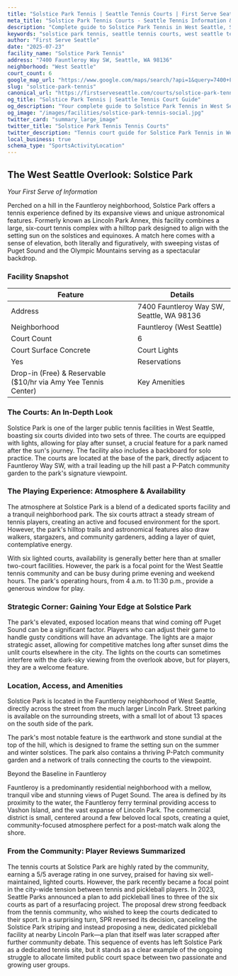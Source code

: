 ```yaml
---
title: "Solstice Park Tennis | Seattle Tennis Courts | First Serve Seattle"
meta_title: "Solstice Park Tennis Courts - Seattle Tennis Information & Reviews"
description: "Complete guide to Solstice Park Tennis in West Seattle, Seattle. Court details, amenities, local tips, and reviews for tennis players in Seattle, WA."
keywords: "solstice park tennis, seattle tennis courts, west seattle tennis, tennis courts near me, seattle tennis, 98136 tennis courts, public tennis courts seattle, outdoor tennis courts"
author: "First Serve Seattle"
date: "2025-07-23"
facility_name: "Solstice Park Tennis"
address: "7400 Fauntleroy Way SW, Seattle, WA 98136"
neighborhood: "West Seattle"
court_count: 6
google_map_url: "https://www.google.com/maps/search/?api=1&query=7400+Fauntleroy+Way+SW%2C+Seattle%2C+WA+98136"
slug: "solstice-park-tennis"
canonical_url: "https://firstserveseattle.com/courts/solstice-park-tennis"
og_title: "Solstice Park Tennis | Seattle Tennis Court Guide"
og_description: "Your complete guide to Solstice Park Tennis in West Seattle. Court conditions, amenities, and local tennis insights."
og_image: "/images/facilities/solstice-park-tennis-social.jpg"
twitter_card: "summary_large_image"
twitter_title: "Solstice Park Tennis Tennis Courts"
twitter_description: "Tennis court guide for Solstice Park Tennis in West Seattle, Seattle"
local_business: true
schema_type: "SportsActivityLocation"
---
```


## The West Seattle Overlook: Solstice Park

*Your First Serve of Information*

Perched on a hill in the Fauntleroy neighborhood, Solstice Park offers a tennis experience defined by its expansive views and unique astronomical features. Formerly known as Lincoln Park Annex, this facility combines a large, six-court tennis complex with a hilltop park designed to align with the setting sun on the solstices and equinoxes. A match here comes with a sense of elevation, both literally and figuratively, with sweeping vistas of Puget Sound and the Olympic Mountains serving as a spectacular backdrop.   

### Facility Snapshot

| Feature | Details |
|---------|----------|
| Address | 7400 Fauntleroy Way SW, Seattle, WA 98136 |
| Neighborhood | Fauntleroy (West Seattle) |
| Court Count | 6 |
| Court Surface	Concrete | Court Lights |
| Yes | Reservations |
| Drop-in (Free) & Reservable ($10/hr via Amy Yee Tennis Center) | Key Amenities |

### The Courts: An In-Depth Look

Solstice Park is one of the larger public tennis facilities in West Seattle, boasting six courts divided into two sets of three. The courts are equipped with lights, allowing for play after sunset, a crucial feature for a park named after the sun's journey. The facility also includes a backboard for solo practice. The courts are located at the base of the park, directly adjacent to Fauntleroy Way SW, with a trail leading up the hill past a P-Patch community garden to the park's signature viewpoint.   

### The Playing Experience: Atmosphere & Availability

The atmosphere at Solstice Park is a blend of a dedicated sports facility and a tranquil neighborhood park. The six courts attract a steady stream of tennis players, creating an active and focused environment for the sport. However, the park's hilltop trails and astronomical features also draw walkers, stargazers, and community gardeners, adding a layer of quiet, contemplative energy.   

With six lighted courts, availability is generally better here than at smaller two-court facilities. However, the park is a focal point for the West Seattle tennis community and can be busy during prime evening and weekend hours. The park's operating hours, from 4 a.m. to 11:30 p.m., provide a generous window for play.   

### Strategic Corner: Gaining Your Edge at Solstice Park

The park's elevated, exposed location means that wind coming off Puget Sound can be a significant factor. Players who can adjust their game to handle gusty conditions will have an advantage. The lights are a major strategic asset, allowing for competitive matches long after sunset dims the unlit courts elsewhere in the city. The lights on the courts can sometimes interfere with the dark-sky viewing from the overlook above, but for players, they are a welcome feature.   

### Location, Access, and Amenities

Solstice Park is located in the Fauntleroy neighborhood of West Seattle, directly across the street from the much larger Lincoln Park. Street parking is available on the surrounding streets, with a small lot of about 13 spaces on the south side of the park.   

The park's most notable feature is the earthwork and stone sundial at the top of the hill, which is designed to frame the setting sun on the summer and winter solstices. The park also contains a thriving P-Patch community garden and a network of trails connecting the courts to the viewpoint.   

Beyond the Baseline in Fauntleroy

Fauntleroy is a predominantly residential neighborhood with a mellow, tranquil vibe and stunning views of Puget Sound. The area is defined by its proximity to the water, the Fauntleroy ferry terminal providing access to Vashon Island, and the vast expanse of Lincoln Park. The commercial district is small, centered around a few beloved local spots, creating a quiet, community-focused atmosphere perfect for a post-match walk along the shore.   

### From the Community: Player Reviews Summarized

The tennis courts at Solstice Park are highly rated by the community, earning a 5/5 average rating in one survey, praised for having six well-maintained, lighted courts. However, the park recently became a focal point in the city-wide tension between tennis and pickleball players. In 2023, Seattle Parks announced a plan to add pickleball lines to three of the six courts as part of a resurfacing project. The proposal drew strong feedback from the tennis community, who wished to keep the courts dedicated to their sport. In a surprising turn, SPR reversed its decision, canceling the Solstice Park striping and instead proposing a new, dedicated pickleball facility at nearby Lincoln Park—a plan that itself was later scrapped after further community debate. This sequence of events has left Solstice Park as a dedicated tennis site, but it stands as a clear example of the ongoing struggle to allocate limited public court space between two passionate and growing user groups.
